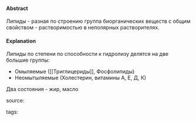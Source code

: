 #### Abstract
Липиды - разная по строению группа биорганических веществ с общим свойством - растворимостью в неполярных растворителях.

#### Explanation

Липиды по степени по способности к гидролизу делятся на две большие группы: 
 - Омыляемые ([[Триглицериды]], Фосфолипиды)
 - Неомытыляемые (Холестерин, витамины А, Е, Д, К)

Два состояния - жир, масло

source: 

tags: 